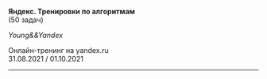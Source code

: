**Яндекс. Тренировки по алгоритмам**  
(50 задач)

*Young&&Yandex*  
  
Онлайн-тренинг на yandex.ru   
31.08.2021 / 01.10.2021  

---

